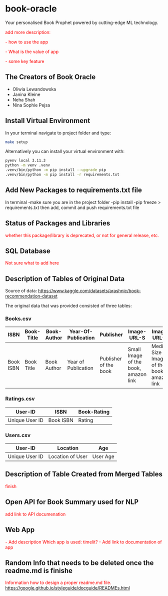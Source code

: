 # book-oracle
Your personalised Book Prophet powered by cutting-edge ML technology.

<span style="color: red;">
add more description:</span>

<span style="color: red;">- how to use the app</span>

<span style="color: red;">- What is the value of app</span>

<span style="color: red;">- some key feature
</span>

## The Creators of Book Oracle
- Oliwia Lewandowska
- Janina Kleine
- Neha Shah
- Nina Sophie Pejsa

## Install Virtual Environment
In your terminal navigate to project folder and type: 
```bash
make setup
```

Alternatively you can install your virtual environment with:

```bash
pyenv local 3.11.3
python -m venv .venv
.venv/bin/python -m pip install --upgrade pip
.venv/bin/python -m pip install -r requirements.txt
```

## Add New Packages to requirements.txt file
In terminal
-make sure you are in the project folder
-pip install <your-package>
-pip freeze > requirements.txt
then add, commit and push requirements.txt file

## Status of Packages and Libraries
<span style="color: red;"> whether this package/library is deprecated, or not for general release, etc.</span>

## SQL Database
<span style="color: red;"> Not sure what to add here</span>

## Description of Tables of Original Data
Source of data: https://www.kaggle.com/datasets/arashnic/book-recommendation-dataset

The original data that was provided consisted of three tables: 
### Books.csv
| ISBN     | Book-Title | Book-Author | Year-Of-Publication| Publisher     | Image-URL-S | Image-URL-M  | Image-URL-L |
| ----------- | ----------- | ----------- | ----------- | ----------- | ----------- | ----------- | ----------- | 
| Book ISBN     | Book Title |Book Author |Year of Publication| Publisher of the book | Small Image of the book, amazon link | Medium Size Image of the book, amazon link | Large Image of the book, amazon link |

### Ratings.csv
| User-ID      | ISBN |Book-Rating |
| ----------- | ----------- |----------- 
| Unique User ID     | Book ISBN      |Rating   |

### Users.csv   
| User-ID      | Location |Age |
| ----------- | ----------- |----------- 
| Unique User ID     | Location of User      |User Age   |


## Description of Table Created from Merged Tables
<span style="color: red;"> finish</span>

## Open API for Book Summary used for NLP
<span style="color: red;"> add link to API documenation</span>

## Web App
<span style="color: red;"> 
- Add description Which app is used: timelit?
- Add link to documentation of app 
</span>

## Random Info that needs to be deleted once the readme.md is finishe
<span style="color: red;"> Information how to design a proper readme.md file. 
https://google.github.io/styleguide/docguide/READMEs.html</span>

